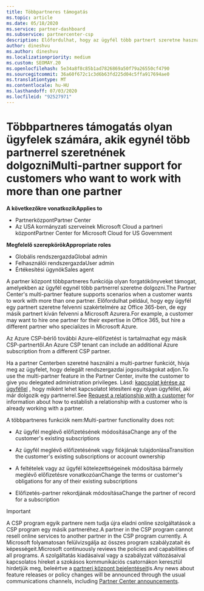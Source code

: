 ```yaml
---
title: Többpartneres támogatás
ms.topic: article
ms.date: 05/18/2020
ms.service: partner-dashboard
ms.subservice: partnercenter-csp
description: Előfordulhat, hogy az ügyfél több partnert szeretne használni a felhőalapú megoldás-szolgáltatói programban, akik különböző szolgáltatásokra szakosodtak.
author: dineshvu
ms.author: dineshvu
ms.localizationpriority: medium
ms.custom: SEOMAY.20
ms.openlocfilehash: 5e34a8f8c85b1ad7826869a50f79a26550cf4790
ms.sourcegitcommit: 36a60f672c1c3d6b63fd225d04c5ffa917694ae0
ms.translationtype: MT
ms.contentlocale: hu-HU
ms.lasthandoff: 07/03/2020
ms.locfileid: "92527971"
---
```

# <a name="multi-partner-support-for-customers-who-want-to-work-with-more-than-one-partner"></a><span data-ttu-id="43482-103">Többpartneres támogatás olyan ügyfelek számára, akik egynél több partnerrel szeretnének dolgozni</span><span class="sxs-lookup"><span data-stu-id="43482-103">Multi-partner support for customers who want to work with more than one partner</span></span>

<span data-ttu-id="43482-104">**A következőkre vonatkozik**</span><span class="sxs-lookup"><span data-stu-id="43482-104">**Applies to**</span></span>

-  <span data-ttu-id="43482-105">Partnerközpont</span><span class="sxs-lookup"><span data-stu-id="43482-105">Partner Center</span></span>
-  <span data-ttu-id="43482-106">Az USA kormányzati szerveinek Microsoft Cloud a partneri központ</span><span class="sxs-lookup"><span data-stu-id="43482-106">Partner Center for Microsoft Cloud for US Government</span></span>

<span data-ttu-id="43482-107">**Megfelelő szerepkörök**</span><span class="sxs-lookup"><span data-stu-id="43482-107">**Appropriate roles**</span></span>
-   <span data-ttu-id="43482-108">Globális rendszergazda</span><span class="sxs-lookup"><span data-stu-id="43482-108">Global admin</span></span>
-   <span data-ttu-id="43482-109">Felhasználói rendszergazda</span><span class="sxs-lookup"><span data-stu-id="43482-109">User admin</span></span>
-   <span data-ttu-id="43482-110">Értékesítési ügynök</span><span class="sxs-lookup"><span data-stu-id="43482-110">Sales agent</span></span>

<span data-ttu-id="43482-111">A partner központ többpartneres funkciója olyan forgatókönyveket támogat, amelyekben az ügyfél egynél több partnerrel szeretne dolgozni.</span><span class="sxs-lookup"><span data-stu-id="43482-111">The Partner Center's multi-partner feature supports scenarios when a customer wants to work with more than one partner.</span></span> <span data-ttu-id="43482-112">Előfordulhat például, hogy egy ügyfél egy partnert szeretne felvenni szakértelmére az Office 365-ben, de egy másik partnert kíván felvenni a Microsoft Azurera.</span><span class="sxs-lookup"><span data-stu-id="43482-112">For example, a customer may want to hire one partner for their expertise in Office 365, but hire a different partner who specializes in Microsoft Azure.</span></span> 

<span data-ttu-id="43482-113">Az Azure CSP-bérlő további Azure-előfizetést is tartalmazhat egy másik CSP-partnertől.</span><span class="sxs-lookup"><span data-stu-id="43482-113">An Azure CSP tenant can include an additional Azure subscription from a different CSP partner.</span></span>

<span data-ttu-id="43482-114">Ha a partner Centerben szeretné használni a multi-partner funkciót, hívja meg az ügyfelet, hogy delegált rendszergazdai jogosultságokat adjon.</span><span class="sxs-lookup"><span data-stu-id="43482-114">To use the multi-partner feature in the Partner Center, invite the customer to give you delegated administration privileges.</span></span> <span data-ttu-id="43482-115">Lásd: [kapcsolat kérése az ügyféllel](request-a-relationship-with-a-customer.md) , hogy miként lehet kapcsolatot létesíteni egy olyan ügyféllel, aki már dolgozik egy partnerrel.</span><span class="sxs-lookup"><span data-stu-id="43482-115">See [Request a relationship with a customer](request-a-relationship-with-a-customer.md) for information about how to establish a relationship with a customer who is already working with a partner.</span></span>

<span data-ttu-id="43482-116">A többpartneres funkciók nem:</span><span class="sxs-lookup"><span data-stu-id="43482-116">Multi-partner functionality does not:</span></span>

- <span data-ttu-id="43482-117">Az ügyfél meglévő előfizetésének módosítása</span><span class="sxs-lookup"><span data-stu-id="43482-117">Change any of the customer's existing subscriptions</span></span>

- <span data-ttu-id="43482-118">Az ügyfél meglévő előfizetésének vagy fiókjának tulajdonlása</span><span class="sxs-lookup"><span data-stu-id="43482-118">Transition the customer's existing subscriptions or account ownership</span></span>

- <span data-ttu-id="43482-119">A feltételek vagy az ügyfél kötelezettségeinek módosítása bármely meglévő előfizetésre vonatkozóan</span><span class="sxs-lookup"><span data-stu-id="43482-119">Change the terms or customer's obligations for any of their existing subscriptions</span></span>

- <span data-ttu-id="43482-120">Előfizetés-partner rekordjának módosítása</span><span class="sxs-lookup"><span data-stu-id="43482-120">Change the partner of record for a subscription</span></span>

> [!IMPORTANT]  
> <span data-ttu-id="43482-121">A CSP program egyik partnere nem tudja újra eladni online szolgáltatások a CSP program egy másik partneréhez.</span><span class="sxs-lookup"><span data-stu-id="43482-121">A partner in the CSP program cannot resell online services to another partner in the CSP program currently.</span></span> <span data-ttu-id="43482-122">A Microsoft folyamatosan felülvizsgálja az összes program szabályzatait és képességeit.</span><span class="sxs-lookup"><span data-stu-id="43482-122">Microsoft continuously reviews the policies and capabilities of all programs.</span></span> <span data-ttu-id="43482-123">A szolgáltatás kiadásaival vagy a szabályzat változásaival kapcsolatos híreket a szokásos kommunikációs csatornákon keresztül hirdetjük meg, beleértve a [partneri központ bejelentéseit](announcements/index.md)is.</span><span class="sxs-lookup"><span data-stu-id="43482-123">Any news about feature releases or policy changes will be announced through the usual communications channels, including [Partner Center announcements](announcements/index.md).</span></span>






